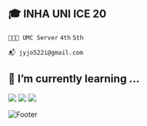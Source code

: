 ## 🎓 INHA UNI ICE 20 
```👩🏻‍💻 UMC Server```
```4th```
```5th```

```📬 jyjo522i@gmail.com```



## 🌱 I’m currently learning ...

<!--
**yoondaeng/yoondaeng** is a ✨ _special_ ✨ repository because its `README.md` (this file) appears on your GitHub profile.

Here are some ideas to get you started:

- 🔭 I’m currently working on ...
- 🌱 I’m currently learning ...
- 👯 I’m looking to collaborate on ...
- 🤔 I’m looking for help with ...
- 💬 Ask me about ...
- 📫 How to reach me: ...
- 😄 Pronouns: ...
- ⚡ Fun fact: ...
-->
<img src="https://img.shields.io/badge/SpringBoot3-6DB33F?style=flat-square&logo=Springboot3&logoColor=white"/> 
<img src="https://img.shields.io/badge/Node.js-339933?style=flat-square&logo=Node.j&logoColor=white"/> <img src="https://img.shields.io/badge/MySQL-4479A1?style=flat-square&logo=MySQL&logoColor=white"/> 


![Footer](https://capsule-render.vercel.app/api?type=waving&color=auto&height=200&section=footer)
